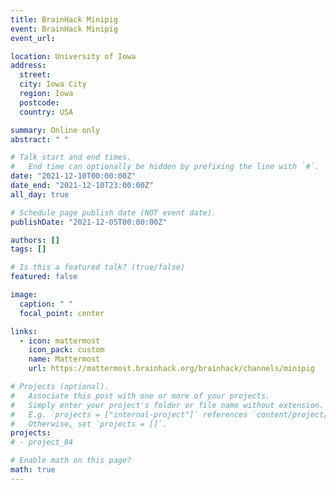 ```yaml
---
title: BrainHack Minipig
event: BrainHack Minipig
event_url:

location: University of Iowa
address:
  street:
  city: Iowa City
  region: Iowa
  postcode:
  country: USA

summary: Online only
abstract: " "

# Talk start and end times.
#   End time can optionally be hidden by prefixing the line with `#`.
date: "2021-12-10T00:00:00Z"
date_end: "2021-12-10T23:00:00Z"
all_day: true

# Schedule page publish date (NOT event date).
publishDate: "2021-12-05T00:00:00Z"

authors: []
tags: []

# Is this a featured talk? (true/false)
featured: false

image:
  caption: " "
  focal_point: center

links:
  - icon: mattermost
    icon_pack: custom
    name: Mattermost
    url: https://mattermost.brainhack.org/brainhack/channels/minipig

# Projects (optional).
#   Associate this post with one or more of your projects.
#   Simply enter your project's folder or file name without extension.
#   E.g. `projects = ["internal-project"]` references `content/project/deep-learning/index.md`.
#   Otherwise, set `projects = []`.
projects:
# - project_84

# Enable math on this page?
math: true
---
```

